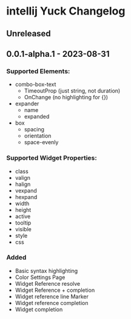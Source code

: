 # intellij Yuck Changelog

## Unreleased

## 0.0.1-alpha.1 - 2023-08-31

### Supported Elements:
- combo-box-text
  - TimeoutProp (just string, not duration)
  - OnChange (no highlighting for {})
- expander
  - name
  - expanded
- box
  - spacing
  - orientation
  - space-evenly

### Supported Widget Properties:
- class
- valign
- halign
- vexpand
- hexpand
- width
- height
- active
- tooltip
- visible
- style
- css

### Added
- Basic syntax highlighting
- Color Settings Page
- Widget Reference resolve
- Widget Reference +  completion
- Widget reference line Marker
- Widget reference completion
- Widget completion
